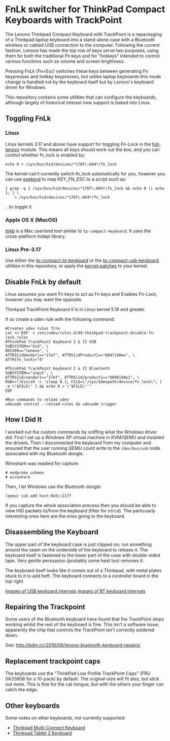 FnLk switcher for ThinkPad Compact Keyboards with TrackPoint
============================================================

The Lenovo Thinkpad Compact Keyboard with TrackPoint is a repackaging
of a Thinkpad laptop keyboard into a stand-alone case with a Bluetooth
wireless or cabled USB connection to the computer. Following the
current fashion, Lenovo has made the top row of keys serve two
purposes, using them for both the traditional Fn keys and for
"hotkeys" intended to control various functions such as volume and
screen brightness.

Pressing FnLk (Fn+Esc) switches these keys between generating Fn
keypresses and hotkey keypresses, but unlike laptop keyboards this mode change
is handled not by the keyboard itself but by Lenovo's keyboard driver for
Windows.

This repository contains some utilities that can configure the keyboards,
although largely of historical interest now support is baked into Linux.

Toggling FnLk
-------------

### Linux

Linux kernels 3.17 and above have support for toggling Fn-Lock in the
[hid-lenovo](https://elixir.bootlin.com/linux/latest/source/drivers/hid/hid-lenovo.c)
module. This means all keys should work out the box, and you can control
whether fn_lock is enabled by:

    echo 0 > /sys/bus/hid/devices/*17EF\:604*/fn_lock 

The kernel can't currently switch fn_lock automatically for you, however you
can use [esekeyd](https://github.com/burghardt/esekeyd) to map
KEY_FN_ESC to a script such as:

    { grep -q 1 /sys/bus/hid/devices/*17EF\:604*/fn_lock && echo 0 || echo 1; } \
        > /sys/bus/hid/devices/*17EF\:604*/fn_lock

...to toggle it.

### Apple OS X (MacOS)

[tpkb](https://github.com/unknownzerx/tpkb) is a Mac userland tool
similar to ``tp-compact-keyboard``. It uses the cross-platform hidapi
library.

### Linux Pre-3.17

Use either the [tp-compact-bt-keyboard](tp-compact-bt-keyboard/) or the
[tp-compact-usb-keyboard](tp-compact-usb-keyboard/) utilities in this
repository, or apply the [kernel-patches](kernel-patch/) to your kernel.

Disable FnLk by default
-----------------------

Linux assumes you want Fn keys to act as Fn keys and Enables Fn-Lock, however
you may want the opposite. 

Thinkpad TrackPoint Keyboard II is in Linux kernel 5.19 and greater. 

If so create a udev rule with the following command:
 
    #Creates udev rules file
    cat <<'EOF' > /etc/udev/rules.d/99-thinkpad-trackpoint-disable-fn-lock.rules
    #ThinkPad TrackPoint Keyboard I & II USB
    SUBSYSTEM=="hid", \
    DRIVER=="lenovo", \
    ATTRS{idVendor}=="17ef", ATTRS{idProduct}=="6047|60ee", \
    ATTR{fn_lock}="0"

    #ThinkPad TrackPoint Keyboard I & II Bluetooth
    SUBSYSTEM=="input", \
    ATTRS{id/vendor}=="17ef", ATTRS{id/product}=="6048|60e1", \
    RUN+="/bin/sh -c 'sleep 0.1; FILE=\"/sys/$devpath/device/fn_lock\"; [ -e \"$FILE\" ] && echo 0 > \"$FILE\"'"
    EOF

    #Run commands to reload udev
    udevadm control --reload-rules && udevadm trigger
    
How I Did It
------------

I worked out the custom commands by sniffing what the Windows driver did.
First I set up a Windows XP virtual machine in KVM/QEMU and installed the drivers. Then I
disconnected the keyboard from my computer and ensured that the user running
QEMU could write to the ``/dev/bus/usb`` node associated with my Bluetooth
dongle.

Wireshark was readied for capture:

    # modprobe usbmon
    # wireshark

Then, I let Windows use the Bluetooth dongle:

    (qemu) usb_add host:0a5c:217f

If you capture the whole association process then you should be able to view
HID packets to/from the keyboard (filter for ``bthid``). The particuarly
interesting ones here are the ones going to the keyboard.

Disassembling the Keyboard
--------------------------

The upper part of the keyboard case is just clipped on; run something
around the seam on the underside of the keyboard to release it. The
keyboard itself is fastened to the lower part of the case with
double-sided tape. Very gentle persuasion (probably some heat too)
removes it.

The keyboard itself looks like it comes out of a Thinkpad, with metal plates stuck
to it to add heft. The keyboard connects to a controller board in the top right.

[Images of USB keyboard internals](tp-compact-usb-keyboard/)
[Images of BT keyboard internals](http://bdm.cc/2016/06/lenovo-bluetooth-keyboard-repairs/)

Repairing the Trackpoint
------------------------

Some users of the Bluetooth keyboard have found that the TrackPoint stops
working whilst the rest of the keyboard is fine. This isn't a software issue;
apparently the chip that controls the TrackPoint isn't correctly soldered down.

See: http://bdm.cc/2016/06/lenovo-bluetooth-keyboard-repairs/

Replacement trackpoint caps
---------------------------

The keyboards use the "ThinkPad Low Profile TrackPoint Caps" (FRU 0A33908 for a 10-pack) by default. The original-size will fit also, but stick out more. This is fine for the cat-tongue, but with the others your finger can catch the edge.

Other keyboards
---------------

Some notes on other keyboards, not currently supported:

* [Thinkpad Multi-Connect Keyboard](tp-multi-connect/)
* [Thinkpad Tablet 2 Keyboard](tp-tablet2/)
